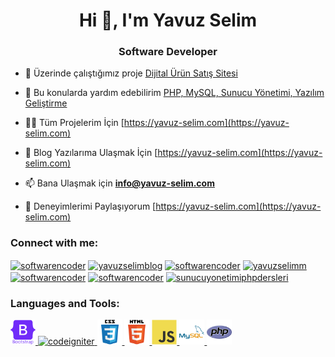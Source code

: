 <h1 align="center">Hi 👋, I'm Yavuz Selim</h1>
<h3 align="center">Software Developer</h3>

- 🔭 Üzerinde çalıştığımız proje [Dijital Ürün Satış Sitesi](https://yavuz-selim.com)

- 💬 Bu konularda yardım edebilirim [PHP, MySQL, Sunucu Yönetimi, Yazılım Geliştirme](https://yavuz-selim.com)

- 👨‍💻 Tüm Projelerim İçin [https://yavuz-selim.com](https://yavuz-selim.com)

- 📝 Blog Yazılarıma Ulaşmak İçin [https://yavuz-selim.com](https://yavuz-selim.com)

- 📫 Bana Ulaşmak için **info@yavuz-selim.com**

- 📄 Deneyimlerimi Paylaşıyorum [https://yavuz-selim.com](https://yavuz-selim.com)

<h3 align="left">Connect with me:</h3>
<p align="left">
<a href="https://codepen.io/softwarencoder" target="blank"><img align="center" src="https://raw.githubusercontent.com/rahuldkjain/github-profile-readme-generator/master/src/images/icons/Social/codepen.svg" alt="softwarencoder" height="30" width="40" /></a>
<a href="https://dev.to/yavuzselimblog" target="blank"><img align="center" src="https://raw.githubusercontent.com/rahuldkjain/github-profile-readme-generator/master/src/images/icons/Social/devto.svg" alt="yavuzselimblog" height="30" width="40" /></a>
<a href="https://twitter.com/softwarencoder" target="blank"><img align="center" src="https://raw.githubusercontent.com/rahuldkjain/github-profile-readme-generator/master/src/images/icons/Social/twitter.svg" alt="softwarencoder" height="30" width="40" /></a>
<a href="https://linkedin.com/in/yavuzselimm" target="blank"><img align="center" src="https://raw.githubusercontent.com/rahuldkjain/github-profile-readme-generator/master/src/images/icons/Social/linked-in-alt.svg" alt="yavuzselimm" height="30" width="40" /></a>
<a href="https://fb.com/softwarencoder" target="blank"><img align="center" src="https://raw.githubusercontent.com/rahuldkjain/github-profile-readme-generator/master/src/images/icons/Social/facebook.svg" alt="softwarencoder" height="30" width="40" /></a>
<a href="https://instagram.com/softwarencoder" target="blank"><img align="center" src="https://raw.githubusercontent.com/rahuldkjain/github-profile-readme-generator/master/src/images/icons/Social/instagram.svg" alt="softwarencoder" height="30" width="40" /></a>
<a href="https://www.youtube.com/c/sunucuyonetimiphpdersleri" target="blank"><img align="center" src="https://raw.githubusercontent.com/rahuldkjain/github-profile-readme-generator/master/src/images/icons/Social/youtube.svg" alt="sunucuyonetimiphpdersleri" height="30" width="40" /></a>
</p>

<h3 align="left">Languages and Tools:</h3>
<p align="left"> <a href="https://getbootstrap.com" target="_blank" rel="noreferrer"> <img src="https://raw.githubusercontent.com/devicons/devicon/master/icons/bootstrap/bootstrap-plain-wordmark.svg" alt="bootstrap" width="40" height="40"/> </a> <a href="https://codeigniter.com" target="_blank" rel="noreferrer"> <img src="https://cdn.worldvectorlogo.com/logos/codeigniter.svg" alt="codeigniter" width="40" height="40"/> </a> <a href="https://www.w3schools.com/css/" target="_blank" rel="noreferrer"> <img src="https://raw.githubusercontent.com/devicons/devicon/master/icons/css3/css3-original-wordmark.svg" alt="css3" width="40" height="40"/> </a> <a href="https://www.w3.org/html/" target="_blank" rel="noreferrer"> <img src="https://raw.githubusercontent.com/devicons/devicon/master/icons/html5/html5-original-wordmark.svg" alt="html5" width="40" height="40"/> </a> <a href="https://developer.mozilla.org/en-US/docs/Web/JavaScript" target="_blank" rel="noreferrer"> <img src="https://raw.githubusercontent.com/devicons/devicon/master/icons/javascript/javascript-original.svg" alt="javascript" width="40" height="40"/> </a> <a href="https://www.mysql.com/" target="_blank" rel="noreferrer"> <img src="https://raw.githubusercontent.com/devicons/devicon/master/icons/mysql/mysql-original-wordmark.svg" alt="mysql" width="40" height="40"/> </a> <a href="https://www.php.net" target="_blank" rel="noreferrer"> <img src="https://raw.githubusercontent.com/devicons/devicon/master/icons/php/php-original.svg" alt="php" width="40" height="40"/> </a> </p>
